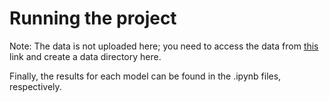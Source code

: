# Running the project
Note: The data is not uploaded here; you need to access the data from [this](https://github.com/jghawaly/CSC7809_FoundationModels/tree/main/Project2) link and create a data directory here.


Finally, the results for each model can be found in the .ipynb files, respectively. 
   
